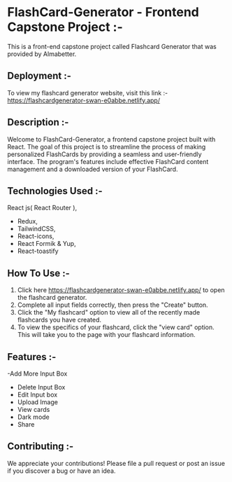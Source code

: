 # FlashCard-Generator - Frontend Capstone Project :-

This is a front-end capstone project called Flashcard Generator that was provided by Almabetter.

## Deployment :-

To view my flashcard generator website, visit this link :- https://flashcardgenerator-swan-e0abbe.netlify.app/

## Description :-

Welcome to FlashCard-Generator, a frontend capstone project built with React. The goal of this project is to streamline the process of making personalized FlashCards by providing a seamless and user-friendly interface. The program's features include effective FlashCard content management and a downloaded version of your FlashCard.

## Technologies Used :-

React js( React Router ),
- Redux,
- TailwindCSS,
- React-icons,
- React Formik & Yup,
- React-toastify

## How To Use :-

1) Click here https://flashcardgenerator-swan-e0abbe.netlify.app/ to open the flashcard generator.
2) Complete all input fields correctly, then press the "Create" button.
3) Click the "My flashcard" option to view all of the recently made flashcards you have created.
4) To view the specifics of your flashcard, click the "view card" option. This will take you to the page with your flashcard information.

## Features :-

-Add More Input Box
- Delete Input Box
- Edit Input box
- Upload Image
- View cards
- Dark mode
- Share

## Contributing :-

We appreciate your contributions! Please file a pull request or post an issue if you discover a bug or have an idea.
